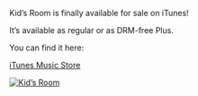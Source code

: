 Kid’s Room is finally available for sale on iTunes!

It’s available as regular or as DRM-free Plus.

You can find it here:

[iTunes Music Store](http://www.last.fm/affiliate_sendto.php?link=labshop&prod=2688124&pos=c63b499b3e4868e147cbd95d080a26df)

[![Kid’s Room](kids-room-2-300.thumbnail.jpg)](http://www.alexseifert.com/news/wp-content/uploads/2007/10/kids-room-2-300.jpg "Kid’s Room")